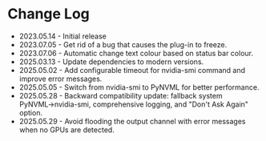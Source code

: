 # Change Log
- 2023.05.14 - Initial release
- 2023.07.05 - Get rid of a bug that causes the plug-in to freeze.
- 2023.07.06 - Automatic change text colour based on status bar colour.
- 2025.03.13 - Update dependencies to modern versions.
- 2025.05.02 - Add configurable timeout for nvidia-smi command and improve error messages.
- 2025.05.05 - Switch from nvidia-smi to PyNVML for better performance.
- 2025.05.28 - Backward compatibility update: fallback system PyNVML→nvidia-smi, comprehensive logging, and "Don't Ask Again" option.
- 2025.05.29 - Avoid flooding the output channel with error messages when no GPUs are detected.
